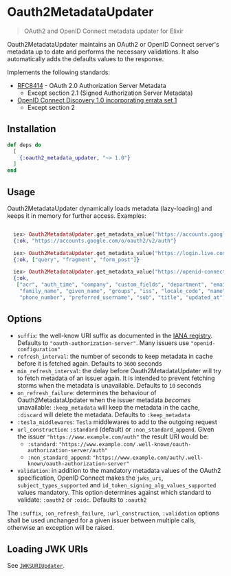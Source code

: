 # Oauth2MetadataUpdater

> OAuth2 and OpenID Connect metadata updater for Elixir

Oauth2MetadataUpdater maintains an OAuth2 or OpenID Connect server's metadata up to date and
performs the necessary validations. It also automatically adds the defaults values to
the response.

Implements the following standards:
- [RFC8414](https://tools.ietf.org/html/rfc8414) - OAuth 2.0 Authorization Server Metadata
  - Except section 2.1 (Signed Authorization Server Metadata)
- [OpenID Connect Discovery 1.0 incorporating errata set 1](https://openid.net/specs/openid-connect-discovery-1_0.html)
  - Except section 2

## Installation

```elixir
def deps do
  [
    {:oauth2_metadata_updater, "~> 1.0"}
  ]
end
```

## Usage

Oauth2MetadataUpdater dynamically loads metadata (lazy-loading) and keeps it in memory for further access. Examples:

```elixir

  iex> Oauth2MetadataUpdater.get_metadata_value("https://accounts.google.com", "authorization_endpoint", suffix: "openid-configuration")
  {:ok, "https://accounts.google.com/o/oauth2/v2/auth"}

  iex> Oauth2MetadataUpdater.get_metadata_value("https://login.live.com", "response_modes_supported", suffix: "openid-configuration")
  {:ok, ["query", "fragment", "form_post"]}

  iex> Oauth2MetadataUpdater.get_metadata_value("https://openid-connect.onelogin.com/oidc", "claims_supported", suffix: "openid-configuration", url_construction: :non_standard_append)
  {:ok,
   ["acr", "auth_time", "company", "custom_fields", "department", "email",
    "family_name", "given_name", "groups", "iss", "locale_code", "name",
    "phone_number", "preferred_username", "sub", "title", "updated_at"]}
```

## Options

- `suffix`: the well-know URI suffix as documented in the
[IANA registry](https://www.iana.org/assignments/well-known-uris/well-known-uris.xhtml).
Defaults to `"oauth-authorization-server"`. Many issuers use `"openid-configuration"`
- `refresh_interval`: the number of seconds to keep metadata in cache before it is fetched
again. Defaults to `3600` seconds
- `min_refresh_interval`: the delay before Oauth2MetadataUpdater will try to fetch metadata
of an issuer again. It is intended to prevent fetching storms when the metadata is
unavailable. Defaults to `10` seconds
- `on_refresh_failure`: determines the behaviour of Oauth2MetadataUpdater when the issuer
metadata *becomes* unavailable: `:keep_metadata` will keep the metadata in the cache,
`:discard` will delete the metadata. Defaults to `:keep_metadata`
- `:tesla_middlewares`: `Tesla` middlewares to add to the outgoing request
- `url_construction`: `:standard` (default) or `:non_standard_append`. Given the issuer
`"https://www.example.com/auth"` the result URI would be:
  - `:standard`: `"https://www.example.com/.well-known/oauth-authorization-server/auth"`
  - `:non_standard_append`:
  `"https://www.example.com/auth/.well-known/oauth-authorization-server"`
- `validation`: in addition to the mandatory metadata values of the OAuth2 specification,
OpenID Connect makes the `jwks_uri`, `subject_types_supported` and
`id_token_signing_alg_values_supported` values mandatory. This option determines against
which standard to validate: `:oauth2` or `:oidc`. Defaults to `:oauth2`

The `:suffix`, `:on_refresh_failure`, `:url_construction`, `:validation` options shall be used
unchanged for a given issuer between multiple calls, otherwise an exception will be raised.

## Loading JWK URIs

See [`JWKSURIUpdater`](https://github.com/tanguilp/jwks_uri_updater).
